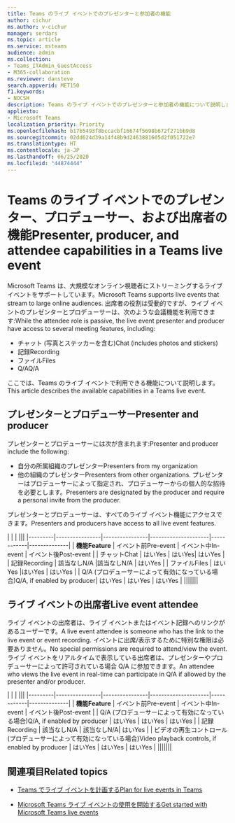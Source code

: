 ```yaml
---
title: Teams のライブ イベントでのプレゼンターと参加者の機能
author: cichur
ms.author: v-cichur
manager: serdars
ms.topic: article
ms.service: msteams
audience: admin
ms.collection:
- Teams_ITAdmin_GuestAccess
- M365-collaboration
ms.reviewer: dansteve
search.appverid: MET150
f1.keywords:
- NOCSH
description: Teams のライブ イベントでのプレゼンターと参加者の機能について説明します。
appliesto:
- Microsoft Teams
localization_priority: Priority
ms.openlocfilehash: b17b5493f8bccacbf16674f5698b672f271bb9d8
ms.sourcegitcommit: 02dd624d39a14f48b9d2463881605d2f051722e7
ms.translationtype: HT
ms.contentlocale: ja-JP
ms.lasthandoff: 06/25/2020
ms.locfileid: "44874444"
---
```

<a name="presenter-producer-and-attendee-capabilities-in-a-teams-live-event"></a><span data-ttu-id="be878-103">Teams のライブ イベントでのプレゼンター、プロデューサー、および出席者の機能</span><span class="sxs-lookup"><span data-stu-id="be878-103">Presenter, producer, and attendee capabilities in a Teams live event</span></span>
======================================================

<span data-ttu-id="be878-104">Microsoft Teams は、大規模なオンライン視聴者にストリーミングするライブ イベントをサポートしています。</span><span class="sxs-lookup"><span data-stu-id="be878-104">Microsoft Teams supports live events that stream to large online audiences.</span></span> <span data-ttu-id="be878-105">出席者の役割は受動的ですが、ライブ イベントのプレゼンターとプロデューサーは、次のような会議機能を利用できます:</span><span class="sxs-lookup"><span data-stu-id="be878-105">While the attendee role is passive, the live event presenter and producer have access to several meeting features, including:</span></span>  

- <span data-ttu-id="be878-106">チャット (写真とステッカーを含む)</span><span class="sxs-lookup"><span data-stu-id="be878-106">Chat (includes photos and stickers)</span></span>
- <span data-ttu-id="be878-107">記録</span><span class="sxs-lookup"><span data-stu-id="be878-107">Recording</span></span>
- <span data-ttu-id="be878-108">ファイル</span><span class="sxs-lookup"><span data-stu-id="be878-108">Files</span></span>
- <span data-ttu-id="be878-109">Q/A</span><span class="sxs-lookup"><span data-stu-id="be878-109">Q/A</span></span>

<span data-ttu-id="be878-110">ここでは、Teams のライブ イベントで利用できる機能について説明します。</span><span class="sxs-lookup"><span data-stu-id="be878-110">This article describes the available capabilities in a Teams live event.</span></span>

## <a name="presenter-and-producer"></a><span data-ttu-id="be878-111">プレゼンターとプロデューサー</span><span class="sxs-lookup"><span data-stu-id="be878-111">Presenter and producer</span></span>

<span data-ttu-id="be878-112">プレゼンターとプロデューサーには次が含まれます:</span><span class="sxs-lookup"><span data-stu-id="be878-112">Presenter and producer include the following:</span></span>

- <span data-ttu-id="be878-113">自分の所属組織のプレゼンター</span><span class="sxs-lookup"><span data-stu-id="be878-113">Presenters from my organization</span></span>
- <span data-ttu-id="be878-114">他の組織のプレゼンター</span><span class="sxs-lookup"><span data-stu-id="be878-114">Presenters from other organizations.</span></span> <span data-ttu-id="be878-115">プレゼンターはプロデューサーによって指定され、プロデューサーからの個人的な招待を必要とします。</span><span class="sxs-lookup"><span data-stu-id="be878-115">Presenters are designated by the producer and require a personal invite from the producer.</span></span>

<span data-ttu-id="be878-116">プレゼンターとプロデューサーは、すべてのライブ イベント機能にアクセスできます。</span><span class="sxs-lookup"><span data-stu-id="be878-116">Presenters and producers have access to all live event features.</span></span>

| |  | |||
|---------|----------------|----------------|---------------------|------------|--------------|
|  <span data-ttu-id="be878-117">**機能**</span><span class="sxs-lookup"><span data-stu-id="be878-117">**Feature**</span></span>       | <span data-ttu-id="be878-118">イベント前</span><span class="sxs-lookup"><span data-stu-id="be878-118">Pre-event</span></span> | <span data-ttu-id="be878-119">イベント中</span><span class="sxs-lookup"><span data-stu-id="be878-119">In-event</span></span> | <span data-ttu-id="be878-120">イベント後</span><span class="sxs-lookup"><span data-stu-id="be878-120">Post-event</span></span> |
| <span data-ttu-id="be878-121">チャット</span><span class="sxs-lookup"><span data-stu-id="be878-121">Chat</span></span> | <span data-ttu-id="be878-122">はい</span><span class="sxs-lookup"><span data-stu-id="be878-122">Yes</span></span> | <span data-ttu-id="be878-123">はい</span><span class="sxs-lookup"><span data-stu-id="be878-123">Yes</span></span>| <span data-ttu-id="be878-124">はい</span><span class="sxs-lookup"><span data-stu-id="be878-124">Yes</span></span> |
| <span data-ttu-id="be878-125">記録</span><span class="sxs-lookup"><span data-stu-id="be878-125">Recording</span></span> | <span data-ttu-id="be878-126">該当なし</span><span class="sxs-lookup"><span data-stu-id="be878-126">N/A</span></span> |<span data-ttu-id="be878-127">該当なし</span><span class="sxs-lookup"><span data-stu-id="be878-127">N/A</span></span> | <span data-ttu-id="be878-128">はい</span><span class="sxs-lookup"><span data-stu-id="be878-128">Yes</span></span> |
| <span data-ttu-id="be878-129">ファイル</span><span class="sxs-lookup"><span data-stu-id="be878-129">Files</span></span> | <span data-ttu-id="be878-130">はい</span><span class="sxs-lookup"><span data-stu-id="be878-130">Yes</span></span> |<span data-ttu-id="be878-131">はい</span><span class="sxs-lookup"><span data-stu-id="be878-131">Yes</span></span> | <span data-ttu-id="be878-132">はい</span><span class="sxs-lookup"><span data-stu-id="be878-132">Yes</span></span> |
| <span data-ttu-id="be878-133">Q/A (プロデューサーによって有効になっている場合)</span><span class="sxs-lookup"><span data-stu-id="be878-133">Q/A, if enabled by producer</span></span>| <span data-ttu-id="be878-134">はい</span><span class="sxs-lookup"><span data-stu-id="be878-134">Yes</span></span> | <span data-ttu-id="be878-135">はい</span><span class="sxs-lookup"><span data-stu-id="be878-135">Yes</span></span> | <span data-ttu-id="be878-136">はい</span><span class="sxs-lookup"><span data-stu-id="be878-136">Yes</span></span> |
|||||||

## <a name="live-event-attendee"></a><span data-ttu-id="be878-137">ライブ イベントの出席者</span><span class="sxs-lookup"><span data-stu-id="be878-137">Live event attendee</span></span>

<span data-ttu-id="be878-138">ライブ イベントの出席者は、ライブ イベントまたはイベント記録へのリンクがあるユーザーです。</span><span class="sxs-lookup"><span data-stu-id="be878-138">A live event attendee is someone who has the link to the live event or event recording.</span></span> <span data-ttu-id="be878-139">イベントに出席/表示するために特別な権限は必要ありません。</span><span class="sxs-lookup"><span data-stu-id="be878-139">No special permissions are required to attend/view the event.</span></span> <span data-ttu-id="be878-140">ライブ イベントをリアルタイムで表示している出席者は、プレゼンターやプロデューサーによって許可されている場合 Q/A に参加できます。</span><span class="sxs-lookup"><span data-stu-id="be878-140">An attendee who views the live event in real-time can participate in Q/A if allowed by the presenter and/or producer.</span></span> 

| |  | |||
|---------|----------------|----------------|---------------------|------------|--------------|
|  <span data-ttu-id="be878-141">**機能**</span><span class="sxs-lookup"><span data-stu-id="be878-141">**Feature**</span></span>       | <span data-ttu-id="be878-142">イベント前</span><span class="sxs-lookup"><span data-stu-id="be878-142">Pre-event</span></span> | <span data-ttu-id="be878-143">イベント中</span><span class="sxs-lookup"><span data-stu-id="be878-143">In-event</span></span> | <span data-ttu-id="be878-144">イベント後</span><span class="sxs-lookup"><span data-stu-id="be878-144">Post-event</span></span> |
| <span data-ttu-id="be878-145">Q/A (プロデューサーによって有効になっている場合)</span><span class="sxs-lookup"><span data-stu-id="be878-145">Q/A, if enabled by producer</span></span> | <span data-ttu-id="be878-146">はい</span><span class="sxs-lookup"><span data-stu-id="be878-146">Yes</span></span> | <span data-ttu-id="be878-147">はい</span><span class="sxs-lookup"><span data-stu-id="be878-147">Yes</span></span> | <span data-ttu-id="be878-148">はい</span><span class="sxs-lookup"><span data-stu-id="be878-148">Yes</span></span> |
| <span data-ttu-id="be878-149">記録</span><span class="sxs-lookup"><span data-stu-id="be878-149">Recording</span></span> | <span data-ttu-id="be878-150">該当なし</span><span class="sxs-lookup"><span data-stu-id="be878-150">N/A</span></span> | <span data-ttu-id="be878-151">該当なし</span><span class="sxs-lookup"><span data-stu-id="be878-151">N/A</span></span>| <span data-ttu-id="be878-152">はい</span><span class="sxs-lookup"><span data-stu-id="be878-152">Yes</span></span> |
| <span data-ttu-id="be878-153">ビデオの再生コントロール (プロデューサーによって有効になっている場合)</span><span class="sxs-lookup"><span data-stu-id="be878-153">Video playback controls, if enabled by producer</span></span> | <span data-ttu-id="be878-154">はい</span><span class="sxs-lookup"><span data-stu-id="be878-154">Yes</span></span> | <span data-ttu-id="be878-155">はい</span><span class="sxs-lookup"><span data-stu-id="be878-155">Yes</span></span> | <span data-ttu-id="be878-156">はい</span><span class="sxs-lookup"><span data-stu-id="be878-156">Yes</span></span> |
|||||||

## <a name="related-topics"></a><span data-ttu-id="be878-157">関連項目</span><span class="sxs-lookup"><span data-stu-id="be878-157">Related topics</span></span>

- [<span data-ttu-id="be878-158">Teams でライブ イベントを計画する</span><span class="sxs-lookup"><span data-stu-id="be878-158">Plan for live events in Teams</span></span>](teams-live-events/plan-for-teams-live-events.md)

- [<span data-ttu-id="be878-159">Microsoft Teams ライブ イベントの使用を開始する</span><span class="sxs-lookup"><span data-stu-id="be878-159">Get started with Microsoft Teams live events</span></span>](https://support.microsoft.com/ja-JP/office/get-started-with-microsoft-teams-live-events-d077fec2-a058-483e-9ab5-1494afda578a#bkmk_productiontypes)
